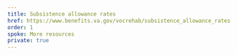 ```yaml
---
title: Subsistence allowance rates
href: https://www.benefits.va.gov/vocrehab/subsistence_allowance_rates.asp
order: 1
spoke: More resources
private: true
---
```

